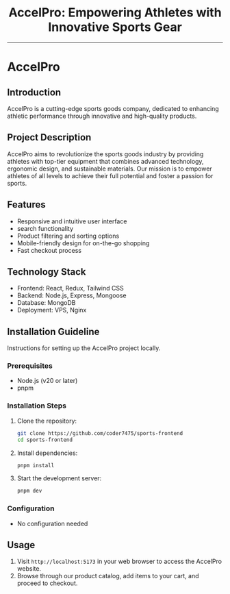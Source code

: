 <div align="center">
  <h1>AccelPro: Empowering Athletes with Innovative Sports Gear</h1>
</div>

---

# AccelPro

## Introduction

AccelPro is a cutting-edge sports goods company, dedicated to enhancing athletic performance through innovative and high-quality products.

## Project Description

AccelPro aims to revolutionize the sports goods industry by providing athletes with top-tier equipment that combines advanced technology, ergonomic design, and sustainable materials. Our mission is to empower athletes of all levels to achieve their full potential and foster a passion for sports.

## Features

- Responsive and intuitive user interface
- search functionality
- Product filtering and sorting options
- Mobile-friendly design for on-the-go shopping
- Fast checkout process

## Technology Stack

- Frontend: React, Redux, Tailwind CSS
- Backend: Node.js, Express, Mongoose
- Database: MongoDB
- Deployment: VPS, Nginx

## Installation Guideline

Instructions for setting up the AccelPro project locally.

### Prerequisites

- Node.js (v20 or later)
- pnpm

### Installation Steps

1. Clone the repository:

   ```bash
   git clone https://github.com/coder7475/sports-frontend
   cd sports-frontend
   ```

2. Install dependencies:

   ```bash
   pnpm install
   ```

3. Start the development server:
   ```bash
   pnpm dev
   ```

### Configuration

- No configuration needed

## Usage

1. Visit `http://localhost:5173` in your web browser to access the AccelPro website.
2. Browse through our product catalog, add items to your cart, and proceed to checkout.
